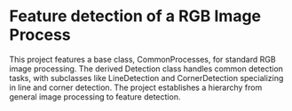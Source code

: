 # Feature detection of a RGB Image Process
This project features a base class, CommonProcesses, for standard RGB image processing. The derived Detection class handles common detection tasks, with subclasses like LineDetection and CornerDetection specializing in line and corner detection. The project establishes a hierarchy from general image processing to feature detection.
